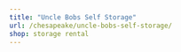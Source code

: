 ```yaml
---
title: "Uncle Bobs Self Storage"
url: /chesapeake/uncle-bobs-self-storage/
shop: storage rental
---
```

